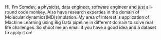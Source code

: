 <!---
- 👋 Hi, I’m @somdevpahari
- 👀 I’m interested in ...
- 🌱 I’m currently learning ...
- 💞️ I’m looking to collaborate on ...
- 📫 How to reach me ...
--->
<!---
somdevpahari/somdevpahari is a ✨ special ✨ repository because its `README.md` (this file) appears on your GitHub profile.
You can click the Preview link to take a look at your changes.
--->
Hi, I'm Somdev, a physicist, data engineer, software engineer and just all-round code monkey. Also have research experties in the domain of Molecular dynamics(MD)simulation. My area of interest is application of Machine Learning using Big Data pipeline in different domain to solve real life challenges. So shoot me an email if you have a good idea and a dataset to apply it on!

